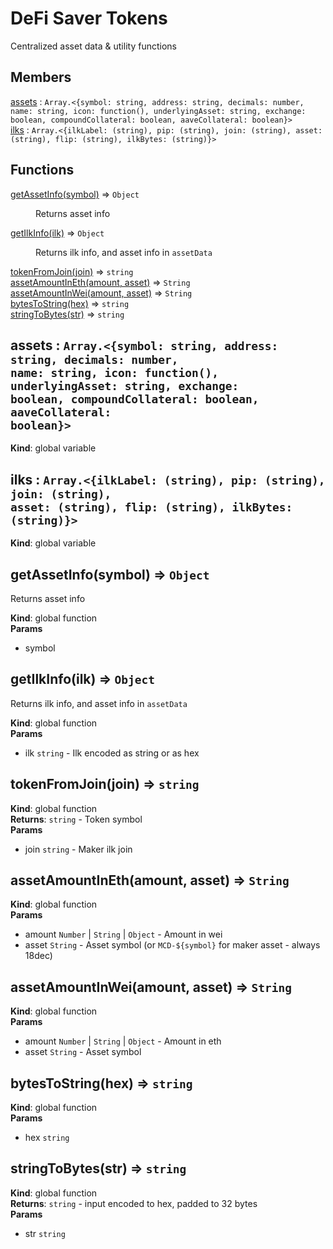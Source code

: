 # DeFi Saver Tokens

Centralized asset data & utility functions

## Members

<dl>
<dt><a href="#assets">assets</a> : <code>Array.&lt;{symbol: string, address: string, decimals: number, name: string, icon: function(), underlyingAsset: string, exchange: boolean, compoundCollateral: boolean, aaveCollateral: boolean}&gt;</code></dt>
<dd></dd>
<dt><a href="#ilks">ilks</a> : <code>Array.&lt;{ilkLabel: (string), pip: (string), join: (string), asset: (string), flip: (string), ilkBytes: (string)}&gt;</code></dt>
<dd></dd>
</dl>

## Functions

<dl>
<dt><a href="#getAssetInfo">getAssetInfo(symbol)</a> ⇒ <code>Object</code></dt>
<dd><p>Returns asset info</p>
</dd>
<dt><a href="#getIlkInfo">getIlkInfo(ilk)</a> ⇒ <code>Object</code></dt>
<dd><p>Returns ilk info, and asset info in <code>assetData</code></p>
</dd>
<dt><a href="#tokenFromJoin">tokenFromJoin(join)</a> ⇒ <code>string</code></dt>
<dd></dd>
<dt><a href="#assetAmountInEth">assetAmountInEth(amount, asset)</a> ⇒ <code>String</code></dt>
<dd></dd>
<dt><a href="#assetAmountInWei">assetAmountInWei(amount, asset)</a> ⇒ <code>String</code></dt>
<dd></dd>
<dt><a href="#bytesToString">bytesToString(hex)</a> ⇒ <code>string</code></dt>
<dd></dd>
<dt><a href="#stringToBytes">stringToBytes(str)</a> ⇒ <code>string</code></dt>
<dd></dd>
</dl>

<a name="assets"></a>

## assets : <code>Array.&lt;{symbol: string, address: string, decimals: number, name: string, icon: function(), underlyingAsset: string, exchange: boolean, compoundCollateral: boolean, aaveCollateral: boolean}&gt;</code>
**Kind**: global variable  
<a name="ilks"></a>

## ilks : <code>Array.&lt;{ilkLabel: (string), pip: (string), join: (string), asset: (string), flip: (string), ilkBytes: (string)}&gt;</code>
**Kind**: global variable  
<a name="getAssetInfo"></a>

## getAssetInfo(symbol) ⇒ <code>Object</code>
Returns asset info

**Kind**: global function  
**Params**

- symbol

<a name="getIlkInfo"></a>

## getIlkInfo(ilk) ⇒ <code>Object</code>
Returns ilk info, and asset info in `assetData`

**Kind**: global function  
**Params**

- ilk <code>string</code> - Ilk encoded as string or as hex

<a name="tokenFromJoin"></a>

## tokenFromJoin(join) ⇒ <code>string</code>
**Kind**: global function  
**Returns**: <code>string</code> - Token symbol  
**Params**

- join <code>string</code> - Maker ilk join

<a name="assetAmountInEth"></a>

## assetAmountInEth(amount, asset) ⇒ <code>String</code>
**Kind**: global function  
**Params**

- amount <code>Number</code> | <code>String</code> | <code>Object</code> - Amount in wei
- asset <code>String</code> - Asset symbol (or `MCD-${symbol}` for maker asset - always 18dec)

<a name="assetAmountInWei"></a>

## assetAmountInWei(amount, asset) ⇒ <code>String</code>
**Kind**: global function  
**Params**

- amount <code>Number</code> | <code>String</code> | <code>Object</code> - Amount in eth
- asset <code>String</code> - Asset symbol

<a name="bytesToString"></a>

## bytesToString(hex) ⇒ <code>string</code>
**Kind**: global function  
**Params**

- hex <code>string</code>

<a name="stringToBytes"></a>

## stringToBytes(str) ⇒ <code>string</code>
**Kind**: global function  
**Returns**: <code>string</code> - input encoded to hex, padded to 32 bytes  
**Params**

- str <code>string</code>

